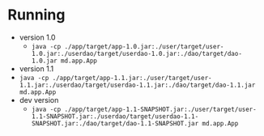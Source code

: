 # Running

* version 1.0 
  * `java -cp ./app/target/app-1.0.jar:./user/target/user-1.0.jar:./userdao/target/userdao-1.0.jar:./dao/target/dao-1.0.jar md.app.App`
* version 1.1
* `java -cp ./app/target/app-1.1.jar:./user/target/user-1.1.jar:./userdao/target/userdao-1.1.jar:./dao/target/dao-1.1.jar md.app.App`
* dev version  
  * `java -cp ./app/target/app-1.1-SNAPSHOT.jar:./user/target/user-1.1-SNAPSHOT.jar:./userdao/target/userdao-1.1-SNAPSHOT.jar:./dao/target/dao-1.1-SNAPSHOT.jar md.app.App`